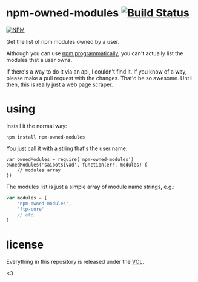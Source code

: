 # npm-owned-modules [![Build Status](https://travis-ci.org/tobiaslabs/npm-owned-modules.svg?branch=master)](https://travis-ci.org/sdmp/npm-owned-modules)

[![NPM](https://nodei.co/npm/npm-owned-modules.png)](https://nodei.co/npm/npm-owned-modules/)

Get the list of npm modules owned by a user.

Although you can use [npm programmatically](https://www.npmjs.com/package/npm), you can't
actually list the modules that a user owns.

If there's a way to do it via an api, I couldn't find it. If you know of a way, please
make a pull request with the changes. That'd be so awesome. Until then, this is really
just a web page scraper.

# using

Install it the normal way:

	npm install npm-owned-modules

You just call it with a string that's the user name:

	var ownedModules = require('npm-owned-modules')
	ownedModules('saibotsivad', function(err, modules) {
		// modules array
	})

The modules list is just a simple array of module name strings, e.g.:

```javascript
var modules = [
	'npm-owned-modules',
	'ftp-core'
	// etc.
]
```

# license

Everything in this repository is released under the [VOL](http://veryopenlicense.com).

<3
